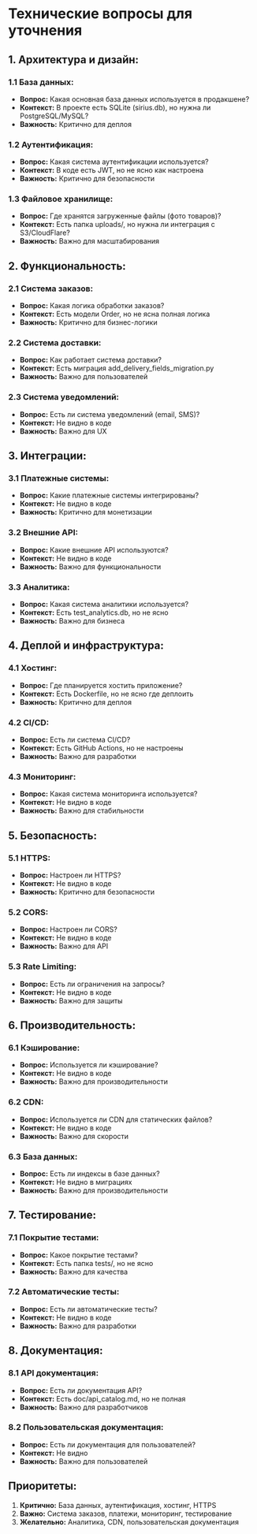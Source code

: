 # Технические вопросы для уточнения

## 1. Архитектура и дизайн:

### 1.1 База данных:
- **Вопрос:** Какая основная база данных используется в продакшене?
- **Контекст:** В проекте есть SQLite (sirius.db), но нужна ли PostgreSQL/MySQL?
- **Важность:** Критично для деплоя

### 1.2 Аутентификация:
- **Вопрос:** Какая система аутентификации используется?
- **Контекст:** В коде есть JWT, но не ясно как настроена
- **Важность:** Критично для безопасности

### 1.3 Файловое хранилище:
- **Вопрос:** Где хранятся загруженные файлы (фото товаров)?
- **Контекст:** Есть папка uploads/, но нужна ли интеграция с S3/CloudFlare?
- **Важность:** Важно для масштабирования

## 2. Функциональность:

### 2.1 Система заказов:
- **Вопрос:** Какая логика обработки заказов?
- **Контекст:** Есть модели Order, но не ясна полная логика
- **Важность:** Критично для бизнес-логики

### 2.2 Система доставки:
- **Вопрос:** Как работает система доставки?
- **Контекст:** Есть миграция add_delivery_fields_migration.py
- **Важность:** Важно для пользователей

### 2.3 Система уведомлений:
- **Вопрос:** Есть ли система уведомлений (email, SMS)?
- **Контекст:** Не видно в коде
- **Важность:** Важно для UX

## 3. Интеграции:

### 3.1 Платежные системы:
- **Вопрос:** Какие платежные системы интегрированы?
- **Контекст:** Не видно в коде
- **Важность:** Критично для монетизации

### 3.2 Внешние API:
- **Вопрос:** Какие внешние API используются?
- **Контекст:** Не видно в коде
- **Важность:** Важно для функциональности

### 3.3 Аналитика:
- **Вопрос:** Какая система аналитики используется?
- **Контекст:** Есть test_analytics.db, но не ясно
- **Важность:** Важно для бизнеса

## 4. Деплой и инфраструктура:

### 4.1 Хостинг:
- **Вопрос:** Где планируется хостить приложение?
- **Контекст:** Есть Dockerfile, но не ясно где деплоить
- **Важность:** Критично для деплоя

### 4.2 CI/CD:
- **Вопрос:** Есть ли система CI/CD?
- **Контекст:** Есть GitHub Actions, но не настроены
- **Важность:** Важно для разработки

### 4.3 Мониторинг:
- **Вопрос:** Какая система мониторинга используется?
- **Контекст:** Не видно в коде
- **Важность:** Важно для стабильности

## 5. Безопасность:

### 5.1 HTTPS:
- **Вопрос:** Настроен ли HTTPS?
- **Контекст:** Не видно в коде
- **Важность:** Критично для безопасности

### 5.2 CORS:
- **Вопрос:** Настроен ли CORS?
- **Контекст:** Не видно в коде
- **Важность:** Важно для API

### 5.3 Rate Limiting:
- **Вопрос:** Есть ли ограничения на запросы?
- **Контекст:** Не видно в коде
- **Важность:** Важно для защиты

## 6. Производительность:

### 6.1 Кэширование:
- **Вопрос:** Используется ли кэширование?
- **Контекст:** Не видно в коде
- **Важность:** Важно для производительности

### 6.2 CDN:
- **Вопрос:** Используется ли CDN для статических файлов?
- **Контекст:** Не видно в коде
- **Важность:** Важно для скорости

### 6.3 База данных:
- **Вопрос:** Есть ли индексы в базе данных?
- **Контекст:** Не видно в миграциях
- **Важность:** Важно для производительности

## 7. Тестирование:

### 7.1 Покрытие тестами:
- **Вопрос:** Какое покрытие тестами?
- **Контекст:** Есть папка tests/, но не ясно
- **Важность:** Важно для качества

### 7.2 Автоматические тесты:
- **Вопрос:** Есть ли автоматические тесты?
- **Контекст:** Не видно в коде
- **Важность:** Важно для разработки

## 8. Документация:

### 8.1 API документация:
- **Вопрос:** Есть ли документация API?
- **Контекст:** Есть doc/api_catalog.md, но не полная
- **Важность:** Важно для разработчиков

### 8.2 Пользовательская документация:
- **Вопрос:** Есть ли документация для пользователей?
- **Контекст:** Не видно
- **Важность:** Важно для пользователей

## Приоритеты:
1. **Критично:** База данных, аутентификация, хостинг, HTTPS
2. **Важно:** Система заказов, платежи, мониторинг, тестирование
3. **Желательно:** Аналитика, CDN, пользовательская документация
